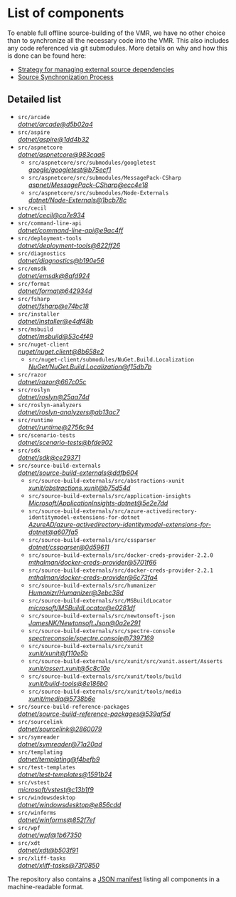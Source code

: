 ﻿# List of components

To enable full offline source-building of the VMR, we have no other choice than to synchronize all the necessary code into the VMR. This also includes any code referenced via git submodules. More details on why and how this is done can be found here:
- [Strategy for managing external source dependencies](src/arcade/Documentation/UnifiedBuild/VMR-Strategy-For-External-Source.md)
- [Source Synchronization Process](src/arcade/Documentation/UnifiedBuild/VMR-Design-And-Operation.md#source-synchronization-process)

## Detailed list

<!-- component list beginning -->
- `src/arcade`  
*[dotnet/arcade@d5b02a4](https://github.com/dotnet/arcade/tree/d5b02a4900c4d521cb48b8f0d7e3f28175268f7c)*
- `src/aspire`  
*[dotnet/aspire@1dd4b32](https://github.com/dotnet/aspire/tree/1dd4b3265f01a50b20522fd3d7f3cd315db5be6b)*
- `src/aspnetcore`  
*[dotnet/aspnetcore@983caa6](https://github.com/dotnet/aspnetcore/tree/983caa6afb09aeb82952bec077a59ab79514a288)*
    - `src/aspnetcore/src/submodules/googletest`  
    *[google/googletest@b75ecf1](https://github.com/google/googletest/tree/b75ecf1bed2fcd416b66c86cb6fe79122abf132e)*
    - `src/aspnetcore/src/submodules/MessagePack-CSharp`  
    *[aspnet/MessagePack-CSharp@ecc4e18](https://github.com/aspnet/MessagePack-CSharp/tree/ecc4e18ad7a0c7db51cd7e3d2997a291ed01444d)*
    - `src/aspnetcore/src/submodules/Node-Externals`  
    *[dotnet/Node-Externals@1bcb78c](https://github.com/dotnet/Node-Externals/tree/1bcb78ca694568f7993d9d385eee0687ad0f5dfe)*
- `src/cecil`  
*[dotnet/cecil@ca7e934](https://github.com/dotnet/cecil/tree/ca7e93445acbd94bfa696c16fa039f2a6130f2cb)*
- `src/command-line-api`  
*[dotnet/command-line-api@e9ac4ff](https://github.com/dotnet/command-line-api/tree/e9ac4ff4293cf853f3d07eb9e747aef27f5be965)*
- `src/deployment-tools`  
*[dotnet/deployment-tools@822ff26](https://github.com/dotnet/deployment-tools/tree/822ff266c5f999ab9ceb6928df59d79285ea4a4f)*
- `src/diagnostics`  
*[dotnet/diagnostics@b190e56](https://github.com/dotnet/diagnostics/tree/b190e56e28d67e4d5eb7848e705cb1d5e2bcae17)*
- `src/emsdk`  
*[dotnet/emsdk@8afd924](https://github.com/dotnet/emsdk/tree/8afd92448d03a80001c9cac5f2acb53b336263a4)*
- `src/format`  
*[dotnet/format@642934d](https://github.com/dotnet/format/tree/642934d511abb9916d7da0d118a7357d35d4f2cb)*
- `src/fsharp`  
*[dotnet/fsharp@e74bc18](https://github.com/dotnet/fsharp/tree/e74bc18e6411ce3a6265aabd36ae6491ee4ebf5c)*
- `src/installer`  
*[dotnet/installer@e4df48b](https://github.com/dotnet/installer/tree/e4df48b47c6ecc3e2d5b298dfbe52446183f5f54)*
- `src/msbuild`  
*[dotnet/msbuild@53c4f49](https://github.com/dotnet/msbuild/tree/53c4f49868e88ecd7407339a3f4dab9e75c7937f)*
- `src/nuget-client`  
*[nuget/nuget.client@8b658e2](https://github.com/nuget/nuget.client/tree/8b658e2eee6391936887b9fd1b39f7918d16a9cb)*
    - `src/nuget-client/submodules/NuGet.Build.Localization`  
    *[NuGet/NuGet.Build.Localization@f15db7b](https://github.com/NuGet/NuGet.Build.Localization/tree/f15db7b7c6f5affbea268632ef8333d2687c8031)*
- `src/razor`  
*[dotnet/razor@667c05c](https://github.com/dotnet/razor/tree/667c05ce82ca55f15ecb4578274df4aa0af9d204)*
- `src/roslyn`  
*[dotnet/roslyn@25aa74d](https://github.com/dotnet/roslyn/tree/25aa74d725e801b8232dbb3e5abcda0fa72da8c5)*
- `src/roslyn-analyzers`  
*[dotnet/roslyn-analyzers@ab13ac7](https://github.com/dotnet/roslyn-analyzers/tree/ab13ac75d1195a27e3cf7fb990fc3a51615caa95)*
- `src/runtime`  
*[dotnet/runtime@2756c94](https://github.com/dotnet/runtime/tree/2756c94062959522adbc84ee895c15866a7c9281)*
- `src/scenario-tests`  
*[dotnet/scenario-tests@bfde902](https://github.com/dotnet/scenario-tests/tree/bfde902a10d7b672f4fc7e844198ede405dbb9c6)*
- `src/sdk`  
*[dotnet/sdk@ce29371](https://github.com/dotnet/sdk/tree/ce2937178070fcb150566ab37738110aab889be1)*
- `src/source-build-externals`  
*[dotnet/source-build-externals@ddfb604](https://github.com/dotnet/source-build-externals/tree/ddfb60463c966af55fd0e222c2266170e83d1324)*
    - `src/source-build-externals/src/abstractions-xunit`  
    *[xunit/abstractions.xunit@b75d54d](https://github.com/xunit/abstractions.xunit/tree/b75d54d73b141709f805c2001b16f3dd4d71539d)*
    - `src/source-build-externals/src/application-insights`  
    *[Microsoft/ApplicationInsights-dotnet@5e2e7dd](https://github.com/Microsoft/ApplicationInsights-dotnet/tree/5e2e7ddda961ec0e16a75b1ae0a37f6a13c777f5)*
    - `src/source-build-externals/src/azure-activedirectory-identitymodel-extensions-for-dotnet`  
    *[AzureAD/azure-activedirectory-identitymodel-extensions-for-dotnet@a607fa5](https://github.com/AzureAD/azure-activedirectory-identitymodel-extensions-for-dotnet/tree/a607fa5e0005a6178cf1d2fed4fa0f8179cdb186)*
    - `src/source-build-externals/src/cssparser`  
    *[dotnet/cssparser@0d59611](https://github.com/dotnet/cssparser/tree/0d59611784841735a7778a67aa6e9d8d000c861f)*
    - `src/source-build-externals/src/docker-creds-provider-2.2.0`  
    *[mthalman/docker-creds-provider@5701f66](https://github.com/mthalman/docker-creds-provider/tree/5701f6667c1fbd805684857baaa860383bbdfed7)*
    - `src/source-build-externals/src/docker-creds-provider-2.2.1`  
    *[mthalman/docker-creds-provider@6c73fa4](https://github.com/mthalman/docker-creds-provider/tree/6c73fa4784795ae07f49305a057abf5c473d2adb)*
    - `src/source-build-externals/src/humanizer`  
    *[Humanizr/Humanizer@3ebc38d](https://github.com/Humanizr/Humanizer/tree/3ebc38de585fc641a04b0e78ed69468453b0f8a1)*
    - `src/source-build-externals/src/MSBuildLocator`  
    *[microsoft/MSBuildLocator@e0281df](https://github.com/microsoft/MSBuildLocator/tree/e0281df33274ac3c3e22acc9b07dcb4b31d57dc0)*
    - `src/source-build-externals/src/newtonsoft-json`  
    *[JamesNK/Newtonsoft.Json@0a2e291](https://github.com/JamesNK/Newtonsoft.Json/tree/0a2e291c0d9c0c7675d445703e51750363a549ef)*
    - `src/source-build-externals/src/spectre-console`  
    *[spectreconsole/spectre.console@7397169](https://github.com/spectreconsole/spectre.console/tree/7397169a2757dc3657598bdea4ac222c0f283425)*
    - `src/source-build-externals/src/xunit`  
    *[xunit/xunit@f110e5b](https://github.com/xunit/xunit/tree/f110e5bee5dfd4c08339587c9c3df9292fcb597c)*
    - `src/source-build-externals/src/xunit/src/xunit.assert/Asserts`  
    *[xunit/assert.xunit@5c8c10e](https://github.com/xunit/assert.xunit/tree/5c8c10e085eb42f39f2fe0b40c94bf56649eb0a4)*
    - `src/source-build-externals/src/xunit/tools/build`  
    *[xunit/build-tools@8e186b0](https://github.com/xunit/build-tools/tree/8e186b0f8e398796e75453f3f18952b06d29fdfd)*
    - `src/source-build-externals/src/xunit/tools/media`  
    *[xunit/media@5738b6e](https://github.com/xunit/media/tree/5738b6e86f08e0389c4392b939c20e3eca2d9822)*
- `src/source-build-reference-packages`  
*[dotnet/source-build-reference-packages@539af5d](https://github.com/dotnet/source-build-reference-packages/tree/539af5d8ae183d4fe61e8b2f8f4a8505c8a765a7)*
- `src/sourcelink`  
*[dotnet/sourcelink@2860079](https://github.com/dotnet/sourcelink/tree/286007916f88fe58149cb5a42a4dbdb4b62c8850)*
- `src/symreader`  
*[dotnet/symreader@71a20ad](https://github.com/dotnet/symreader/tree/71a20ad4aaedc284ef2d9a7302f5d2ec4df7dca3)*
- `src/templating`  
*[dotnet/templating@f4befb9](https://github.com/dotnet/templating/tree/f4befb90954c2f34dcd9e5d5db9ede72bef7b6fb)*
- `src/test-templates`  
*[dotnet/test-templates@1591b24](https://github.com/dotnet/test-templates/tree/1591b24326caa98288e04e18e5c1b75c36c917c1)*
- `src/vstest`  
*[microsoft/vstest@c13b1f9](https://github.com/microsoft/vstest/tree/c13b1f9b2bb6acbb9785de003be3d9ace33c9d7c)*
- `src/windowsdesktop`  
*[dotnet/windowsdesktop@e856cdd](https://github.com/dotnet/windowsdesktop/tree/e856cdde17d1462592ee96ebac7dbaa7d1763ba1)*
- `src/winforms`  
*[dotnet/winforms@852f7ef](https://github.com/dotnet/winforms/tree/852f7ef241402c2336e085c82dca6f70b7400c21)*
- `src/wpf`  
*[dotnet/wpf@1b67350](https://github.com/dotnet/wpf/tree/1b673503bc443f8272c50c4c14493fadb08a376f)*
- `src/xdt`  
*[dotnet/xdt@b503f91](https://github.com/dotnet/xdt/tree/b503f918c4ade1dbf33c310cb6848689e85b0b91)*
- `src/xliff-tasks`  
*[dotnet/xliff-tasks@73f0850](https://github.com/dotnet/xliff-tasks/tree/73f0850939d96131c28cf6ea6ee5aacb4da0083a)*
<!-- component list end -->

The repository also contains a [JSON manifest](https://github.com/dotnet/dotnet/blob/main/src/source-manifest.json) listing all components in a machine-readable format.
